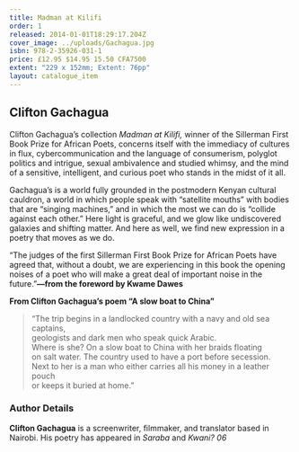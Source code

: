 ```yaml
---
title: Madman at Kilifi
order: 1
released: 2014-01-01T18:29:17.204Z
cover_image: ../uploads/Gachagua.jpg
isbn: 978-2-35926-031-1
price: £12.95 $14.95 15.50 CFA7500
extent: "229 x 152mm; Extent: 76pp"
layout: catalogue_item
---
```

## Clifton Gachagua

Clifton Gachagua’s collection *Madman at Kilifi,* winner of the Sillerman First Book Prize for African Poets, concerns itself with the immediacy of cultures in flux, cybercommunication and the language of consumerism, polyglot politics and intrigue, sexual ambivalence and studied whimsy, and the mind of a sensitive, intelligent, and curious poet who stands in the midst of it all.

Gachagua’s is a world fully grounded in the postmodern Kenyan cultural cauldron, a world in which people speak with “satellite mouths” with bodies that are “singing machines,” and in which the most we can do is “collide against each other.” Here light is graceful, and we glow like undiscovered galaxies and shifting matter. And here as well, we find new expression in a poetry that moves as we do.

“The judges of the first Sillerman First Book Prize for African Poets have agreed that, without a doubt, we are experiencing in this book the opening noises of a poet who will make a great deal of important noise in the future.”**—from the foreword by Kwame Dawes**

**From Clifton Gachagua’s poem “A slow boat to China”**

> “The trip begins in a landlocked country with a navy and old sea captains,\
> geologists and dark men who speak quick Arabic.\
> Where is she? On a slow boat to China with her braids floating\
> on salt water. The country used to have a port before secession.\
> Next to her is a man who either carries all his money in a leather pouch\
> or keeps it buried at home.”

### Author Details

**Clifton Gachagua** is a screenwriter, filmmaker, and translator based in Nairobi. His poetry has appeared in *Saraba* and *Kwani? 06*